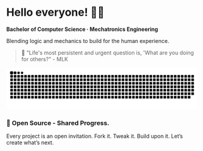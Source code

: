 # Hello everyone! 👋🏻

**Bachelor of Computer Science · Mechatronics Engineering**

Blending logic and mechanics to build for the human experience.

<blockquote>💭 "Life's most persistent and urgent question is, 'What are you doing for others?" - MLK</blockquote> 


![Snake animation dark](https://raw.githubusercontent.com/augvstTTY/augvstTTY/main/github-snake-dark.svg)

### 🚀 Open Source - Shared Progress.
Every project is an open invitation. Fork it. Tweak it. Build upon it. Let’s create what’s next.




